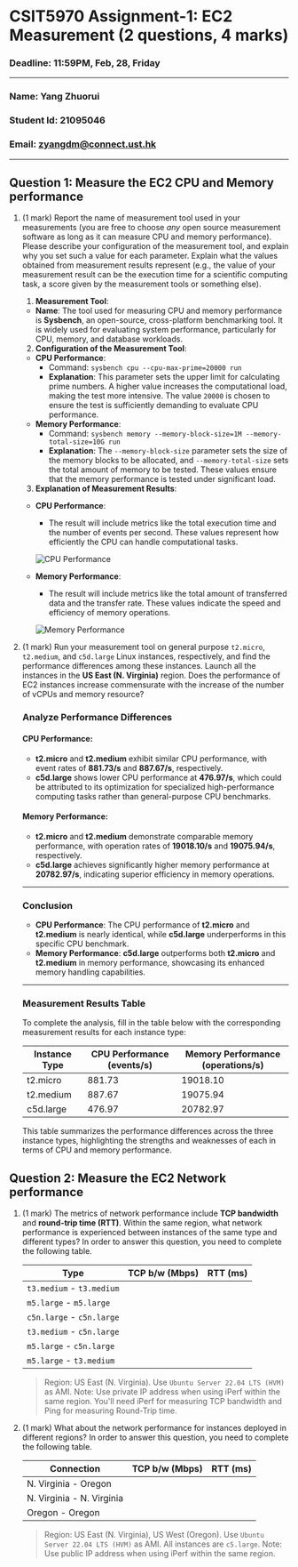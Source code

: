 # CSIT5970 Assignment-1: EC2 Measurement (2 questions, 4 marks)

### Deadline: 11:59PM, Feb, 28, Friday

---

### Name: Yang Zhuorui 
### Student Id: 21095046
### Email: zyangdm@connect.ust.hk

---

## Question 1: Measure the EC2 CPU and Memory performance

1. (1 mark) Report the name of measurement tool used in your measurements (you are free to choose *any* open source measurement software as long as it can measure CPU and memory performance). Please describe your configuration of the measurement tool, and explain why you set such a value for each parameter. Explain what the values obtained from measurement results represent (e.g., the value of your measurement result can be the execution time for a scientific computing task, a score given by the measurement tools or something else).

    1. **Measurement Tool**:

    - **Name**: The tool used for measuring CPU and memory performance is **Sysbench**, an open-source, cross-platform benchmarking tool. It is widely used for evaluating system performance, particularly for CPU, memory, and database workloads.

    2. **Configuration of the Measurement Tool**:

    - **CPU Performance**:
        - Command: `sysbench cpu --cpu-max-prime=20000 run`
        - **Explanation**: This parameter sets the upper limit for calculating prime numbers. A higher value increases the computational load, making the test more intensive. The value `20000` is chosen to ensure the test is sufficiently demanding to evaluate CPU performance.
    - **Memory Performance**:
        - Command: `sysbench memory --memory-block-size=1M --memory-total-size=10G run`
        - **Explanation**: The `--memory-block-size` parameter sets the size of the memory blocks to be allocated, and `--memory-total-size` sets the total amount of memory to be tested. These values ensure that the memory performance is tested under significant load.

    3. **Explanation of Measurement Results**:

    - **CPU Performance**:
        - The result will include metrics like the total execution time and the number of events per second. These values represent how efficiently the CPU can handle computational tasks.

        ![CPU Performance](https://github.com/user-attachments/assets/5f63d84b-b350-4099-8cf5-7b8d37e9b5c3)

    - **Memory Performance**:
        - The result will include metrics like the total amount of transferred data and the transfer rate. These values indicate the speed and efficiency of memory operations.

        ![Memory Performance](https://github.com/user-attachments/assets/2e8801da-306e-4135-ae41-48d57f6f352d)


2. (1 mark) Run your measurement tool on general purpose `t2.micro`, `t2.medium`, and `c5d.large` Linux instances, respectively, and find the performance differences among these instances. Launch all the instances in the **US East (N. Virginia)** region. Does the performance of EC2 instances increase commensurate with the increase of the number of vCPUs and memory resource?

    ### Analyze Performance Differences

    #### CPU Performance:
    - **t2.micro** and **t2.medium** exhibit similar CPU performance, with event rates of **881.73/s** and **887.67/s**, respectively.
    - **c5d.large** shows lower CPU performance at **476.97/s**, which could be attributed to its optimization for specialized high-performance computing tasks rather than general-purpose CPU benchmarks.

    #### Memory Performance:
    - **t2.micro** and **t2.medium** demonstrate comparable memory performance, with operation rates of **19018.10/s** and **19075.94/s**, respectively.
    - **c5d.large** achieves significantly higher memory performance at **20782.97/s**, indicating superior efficiency in memory operations.

    ---

    ### Conclusion

    - **CPU Performance**: The CPU performance of **t2.micro** and **t2.medium** is nearly identical, while **c5d.large** underperforms in this specific CPU benchmark.
    - **Memory Performance**: **c5d.large** outperforms both **t2.micro** and **t2.medium** in memory performance, showcasing its enhanced memory handling capabilities.

    ---

    ### Measurement Results Table

    To complete the analysis, fill in the table below with the corresponding measurement results for each instance type:

    | Instance Type | CPU Performance (events/s) | Memory Performance (operations/s) |
    |---------------|----------------------------|-----------------------------------|
    | t2.micro      | 881.73                     | 19018.10                          |
    | t2.medium     | 887.67                     | 19075.94                          |
    | c5d.large     | 476.97                     | 20782.97                          |

    This table summarizes the performance differences across the three instance types, highlighting the strengths and weaknesses of each in terms of CPU and memory performance.

## Question 2: Measure the EC2 Network performance

1. (1 mark) The metrics of network performance include **TCP bandwidth** and **round-trip time (RTT)**. Within the same region, what network performance is experienced between instances of the same type and different types? In order to answer this question, you need to complete the following table.

    | Type                      | TCP b/w (Mbps) | RTT (ms) |
    | ------------------------- | -------------- | -------- |
    | `t3.medium` - `t3.medium` |                |          |
    | `m5.large` - `m5.large`   |                |          |
    | `c5n.large` - `c5n.large` |                |          |
    | `t3.medium` - `c5n.large` |                |          |
    | `m5.large` - `c5n.large`  |                |          |
    | `m5.large` - `t3.medium`  |                |          |

    > Region: US East (N. Virginia). Use `Ubuntu Server 22.04 LTS (HVM)` as AMI. Note: Use private IP address when using iPerf within the same region. You'll need iPerf for measuring TCP bandwidth and Ping for measuring Round-Trip time.

2. (1 mark) What about the network performance for instances deployed in different regions? In order to answer this question, you need to complete the following table.

    | Connection                | TCP b/w (Mbps) | RTT (ms) |
    | ------------------------- | -------------- | -------- |
    | N. Virginia - Oregon      |                |          |
    | N. Virginia - N. Virginia |                |          |
    | Oregon - Oregon           |                |          |
 
    > Region: US East (N. Virginia), US West (Oregon). Use `Ubuntu Server 22.04 LTS (HVM)` as AMI. All instances are `c5.large`. Note: Use public IP address when using iPerf within the same region.
